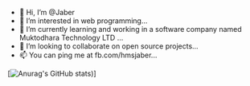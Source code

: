 - 👋 Hi, I’m @Jaber
- 👀 I’m interested in web programming...
- 🌱 I’m currently learning and working in a software company named Muktodhara Technology LTD ...
- 💞️ I’m looking to collaborate on open source projects...
- 📫 You can ping me at fb.com/hmsjaber...

[![Anurag's GitHub stats](https://github-readme-stats.vercel.app/api?username=hmsjaber&show_icons=true&theme=dark))]

<!---
hmsjaber/hmsjaber is a ✨ special ✨ repository because its `README.md` (this file) appears on your GitHub profile.
You can click the Preview link to take a look at your changes.
--->
